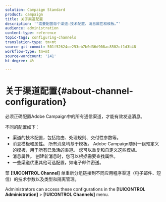 ```yaml
---
solution: Campaign Standard
product: campaign
title: 关于渠道配置
description: '"需要配置每个渠道:技术配置、消息属性和模板。”'
audience: administration
content-type: reference
topic-tags: configuring-channels
translation-type: tm+mt
source-git-commit: 501f52624ce253eb7b0d36d908ac8502cf1d3b48
workflow-type: tm+mt
source-wordcount: '141'
ht-degree: 4%

---
```



# 关于渠道配置{#about-channel-configuration}

必须正确配置Adobe Campaign中的所有通信渠道，才能有效发送消息。

不同的配置如下：

* 渠道的技术配置，包括路由、处理规则、交付性参数等。
* 消息模板和属性。 所有消息均基于模板。 Adobe Campaign随附一组预定义的模板，用于所有已激活的渠道。 您可以重复和自定义这些模板。
* 消息属性。 创建新消息时，您可以根据需要查找属性。
* 一些渠道优惠其他可选配置，如电子邮件密送。

菜 **[!UICONTROL Channel]** 单重新分组链接到不同应用程序渠道（电子邮件、短信）的技术参数以及类型和隔离管理。

Administrators can access these configurations in the **[!UICONTROL Administration]** > **[!UICONTROL Channels]** menu.
